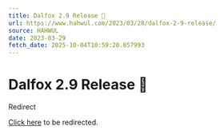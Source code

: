 ```yaml
---
title: Dalfox 2.9 Release 🌸
url: https://www.hahwul.com/2023/03/28/dalfox-2-9-release/
source: HAHWUL
date: 2023-03-29
fetch_date: 2025-10-04T10:59:20.857993
---
```


# Dalfox 2.9 Release 🌸

Redirect

[Click here](https://www.hahwul.com/blog/2023/dalfox-2-9-release/) to be redirected.